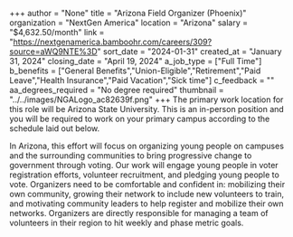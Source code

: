 +++
author = "None"
title = "Arizona Field Organizer (Phoenix)"
organization = "NextGen America"
location = "Arizona"
salary = "$4,632.50/month"
link = "https://nextgenamerica.bamboohr.com/careers/309?source=aWQ9NTE%3D"
sort_date = "2024-01-31"
created_at = "January 31, 2024"
closing_date = "April 19, 2024"
a_job_type = ["Full Time"]
b_benefits = ["General Benefits","Union-Eligible","Retirement","Paid Leave","Health Insurance","Paid Vacation","Sick time"]
c_feedback = ""
aa_degrees_required = "No degree required"
thumbnail = "../../images/NGALogo_ac82639f.png"
+++
The primary work location for this role will be Arizona State University. This is an in-person position and you will be required to work on your primary campus according to the schedule laid out below. 

In Arizona, this effort will focus on organizing young people on campuses and the surrounding communities to bring progressive change to government through voting. Our work will engage young people in voter registration efforts, volunteer recruitment, and pledging young people to vote. Organizers need to be comfortable and confident in: mobilizing their own community, growing their network to include new volunteers to train, and motivating community leaders to help register and mobilize their own networks. Organizers are directly responsible for managing a team of volunteers in their region to hit weekly and phase metric goals.